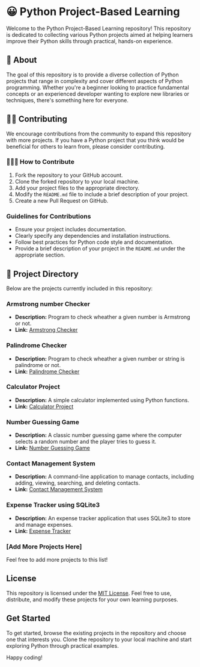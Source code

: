 # 😀 Python Project-Based Learning

Welcome to the Python Project-Based Learning repository! This repository is dedicated to collecting various Python projects aimed at helping learners improve their Python skills through practical, hands-on experience.

## 🔎 About

The goal of this repository is to provide a diverse collection of Python projects that range in complexity and cover different aspects of Python programming. Whether you're a beginner looking to practice fundamental concepts or an experienced developer wanting to explore new libraries or techniques, there's something here for everyone.

## 👷🏼 Contributing

We encourage contributions from the community to expand this repository with more projects. If you have a Python project that you think would be beneficial for others to learn from, please consider contributing.

### 👷🏼‍♂️ How to Contribute

1. Fork the repository to your GitHub account.
2. Clone the forked repository to your local machine.
3. Add your project files to the appropriate directory.
4. Modify the `README.md` file to include a brief description of your project.
5. Create a new Pull Request on GitHub.

### Guidelines for Contributions

- Ensure your project includes documentation.
- Clearly specify any dependencies and installation instructions.
- Follow best practices for Python code style and documentation.
- Provide a brief description of your project in the `README.md` under the appropriate section.

## 🚧 Project Directory

Below are the projects currently included in this repository:

### Armstrong number Checker

- **Description:** Program to check wheather a given number is Armstrong or not.
- **Link:** [Armstrong Checker](https://github.com/aa-sikkkk/PythonProjectBasedLearning/blob/main/armstrong.py)
  

### Palindrome Checker

- **Description:** Program to check wheather a given number or string is palindrome or not.
- **Link:** [Palindrome Checker](https://github.com/aa-sikkkk/PythonProjectBasedLearning/blob/main/palidromeChecker.py)
  

### Calculator Project

- **Description:** A simple calculator implemented using Python functions.
- **Link:** [Calculator Project](https://github.com/aa-sikkkk/PythonProjectBasedLearning/blob/main/CalculatorpROJECT.py)

### Number Guessing Game

- **Description:** A classic number guessing game where the computer selects a random number and the player tries to guess it.
- **Link:** [Number Guessing Game](https://github.com/aa-sikkkk/PythonProjectBasedLearning/blob/main/NumberGuessingGame.py)

### Contact Management System

- **Description:** A command-line application to manage contacts, including adding, viewing, searching, and deleting contacts.
- **Link:** [Contact Management System](https://github.com/aa-sikkkk/PythonProjectBasedLearning/blob/main/contact.py)

### Expense Tracker using SQLite3

- **Description:** An expense tracker application that uses SQLite3 to store and manage expenses.
- **Link:** [Expense Tracker](https://github.com/aa-sikkkk/PythonProjectBasedLearning/tree/main/ExpenseTracker)
  


### [Add More Projects Here]

Feel free to add more projects to this list!

## License

This repository is licensed under the [MIT License](./LICENSE.md). Feel free to use, distribute, and modify these projects for your own learning purposes.

## Get Started

To get started, browse the existing projects in the repository and choose one that interests you. Clone the repository to your local machine and start exploring Python through practical examples.

Happy coding!


